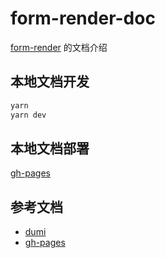 # form-render-doc

[form-render](https://github.com/killdada/you-can-form-render) 的文档介绍

## 本地文档开发

```bash
yarn
yarn dev
```

## 本地文档部署

[gh-pages](https://www.npmjs.com/package/gh-pages)

## 参考文档

- [dumi](https://d.umijs.org/zh-CN)
- [gh-pages](https://juejin.cn/post/6844904122873806856)
